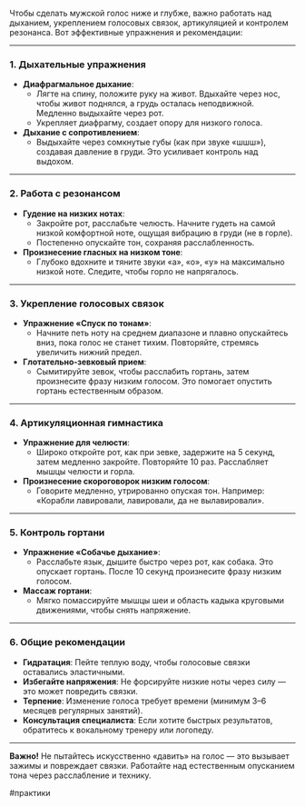 Чтобы сделать мужской голос ниже и глубже, важно работать над дыханием, укреплением голосовых связок, артикуляцией и контролем резонанса. Вот эффективные упражнения и рекомендации:

---

### **1. Дыхательные упражнения**
- **Диафрагмальное дыхание**: 
  - Лягте на спину, положите руку на живот. Вдыхайте через нос, чтобы живот поднялся, а грудь осталась неподвижной. Медленно выдыхайте через рот. 
  - Укрепляет диафрагму, создает опору для низкого голоса.
- **Дыхание с сопротивлением**: 
  - Выдыхайте через сомкнутые губы (как при звуке «шшш»), создавая давление в груди. Это усиливает контроль над выдохом.

---

### **2. Работа с резонансом**
- **Гудение на низких нотах**:
  - Закройте рот, расслабьте челюсть. Начните гудеть на самой низкой комфортной ноте, ощущая вибрацию в груди (не в горле). 
  - Постепенно опускайте тон, сохраняя расслабленность.
- **Произнесение гласных на низком тоне**:
  - Глубоко вдохните и тяните звуки «а», «о», «у» на максимально низкой ноте. Следите, чтобы горло не напрягалось.

---

### **3. Укрепление голосовых связок**
- **Упражнение «Спуск по тонам»**:
  - Начните петь ноту на среднем диапазоне и плавно опускайтесь вниз, пока голос не станет тихим. Повторяйте, стремясь увеличить нижний предел.
- **Глотательно-зевковый прием**:
  - Сымитируйте зевок, чтобы расслабить гортань, затем произнесите фразу низким голосом. Это помогает опустить гортань естественным образом.

---

### **4. Артикуляционная гимнастика**
- **Упражнение для челюсти**:
  - Широко откройте рот, как при зевке, задержите на 5 секунд, затем медленно закройте. Повторяйте 10 раз. Расслабляет мышцы челюсти и горла.
- **Произнесение скороговорок низким голосом**:
  - Говорите медленно, утрированно опуская тон. Например: «Корабли лавировали, лавировали, да не вылавировали».

---

### **5. Контроль гортани**
- **Упражнение «Собачье дыхание»**:
  - Расслабьте язык, дышите быстро через рот, как собака. Это опускает гортань. После 10 секунд произнесите фразу низким голосом.
- **Массаж гортани**:
  - Мягко помассируйте мышцы шеи и область кадыка круговыми движениями, чтобы снять напряжение.

---

### **6. Общие рекомендации**
- **Гидратация**: Пейте теплую воду, чтобы голосовые связки оставались эластичными.
- **Избегайте напряжения**: Не форсируйте низкие ноты через силу — это может повредить связки.
- **Терпение**: Изменение голоса требует времени (минимум 3–6 месяцев регулярных занятий).
- **Консультация специалиста**: Если хотите быстрых результатов, обратитесь к вокальному тренеру или логопеду.

---

**Важно!** Не пытайтесь искусственно «давить» на голос — это вызывает зажимы и повреждает связки. Работайте над естественным опусканием тона через расслабление и технику.

#практики 